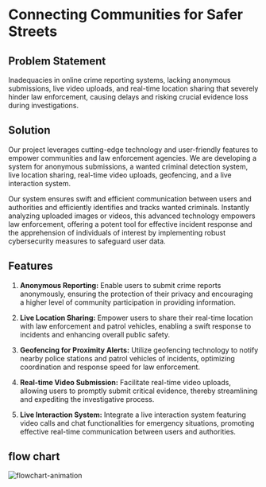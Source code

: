 # Connecting Communities for Safer Streets

## Problem Statement

Inadequacies in online crime reporting systems, lacking anonymous submissions, live video uploads, and real-time location sharing that severely hinder law enforcement, causing delays and risking crucial evidence loss during investigations.

## Solution
Our project leverages cutting-edge technology and user-friendly features to empower communities and law enforcement agencies. We are developing a system for anonymous submissions, a wanted criminal detection system, live location sharing, real-time video uploads, geofencing, and a live interaction system.

Our system ensures swift and efficient communication between users and authorities and efficiently identifies and tracks wanted criminals. Instantly analyzing uploaded images or videos, this advanced technology empowers law enforcement, offering a potent tool for effective incident response and the apprehension of individuals of interest by implementing robust cybersecurity measures to safeguard user data.

## Features

1. **Anonymous Reporting:** Enable users to submit crime reports anonymously, ensuring the protection of their privacy and encouraging a higher level of community participation in providing information.

2. **Live Location Sharing:** Empower users to share their real-time location with law enforcement and patrol vehicles, enabling a swift response to incidents and enhancing overall public safety.

3. **Geofencing for Proximity Alerts:** Utilize geofencing technology to notify nearby police stations and patrol vehicles of incidents, optimizing coordination and response speed for law enforcement.

4. **Real-time Video Submission:** Facilitate real-time video uploads, allowing users to promptly submit critical evidence, thereby streamlining and expediting the investigative process.

5. **Live Interaction System:** Integrate a live interaction system featuring video calls and chat functionalities for emergency situations, promoting effective real-time communication between users and authorities.

## flow chart 
![flowchart-animation](https://github.com/ankitsubhamjyoti2005/RJPOLICE_HACK_1726_RAVEN_13/blob/main/flowchart-animation.gif)
